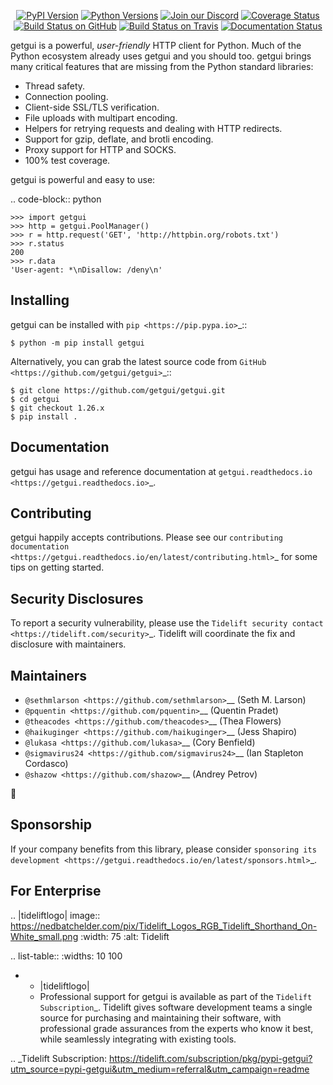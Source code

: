    <p align="center">
      <a href="https://pypi.org/project/getgui"><img alt="PyPI Version" src="https://img.shields.io/pypi/v/getgui.svg?maxAge=86400" /></a>
      <a href="https://pypi.org/project/getgui"><img alt="Python Versions" src="https://img.shields.io/pypi/pyversions/getgui.svg?maxAge=86400" /></a>
      <a href="https://discord.gg/CHEgCZN"><img alt="Join our Discord" src="https://img.shields.io/discord/756342717725933608?color=%237289da&label=discord" /></a>
      <a href="https://codecov.io/gh/getgui/getgui"><img alt="Coverage Status" src="https://img.shields.io/codecov/c/github/getgui/getgui.svg" /></a>
      <a href="https://github.com/getgui/getgui/actions?query=workflow%3ACI"><img alt="Build Status on GitHub" src="https://github.com/getgui/getgui/workflows/CI/badge.svg" /></a>
      <a href="https://travis-ci.org/getgui/getgui"><img alt="Build Status on Travis" src="https://travis-ci.org/getgui/getgui.svg?branch=master" /></a>
      <a href="https://getgui.readthedocs.io"><img alt="Documentation Status" src="https://readthedocs.org/projects/getgui/badge/?version=latest" /></a>
   </p>

getgui is a powerful, *user-friendly* HTTP client for Python. Much of the
Python ecosystem already uses getgui and you should too.
getgui brings many critical features that are missing from the Python
standard libraries:

- Thread safety.
- Connection pooling.
- Client-side SSL/TLS verification.
- File uploads with multipart encoding.
- Helpers for retrying requests and dealing with HTTP redirects.
- Support for gzip, deflate, and brotli encoding.
- Proxy support for HTTP and SOCKS.
- 100% test coverage.

getgui is powerful and easy to use:

.. code-block:: python

    >>> import getgui
    >>> http = getgui.PoolManager()
    >>> r = http.request('GET', 'http://httpbin.org/robots.txt')
    >>> r.status
    200
    >>> r.data
    'User-agent: *\nDisallow: /deny\n'


Installing
----------

getgui can be installed with `pip <https://pip.pypa.io>`_::

    $ python -m pip install getgui

Alternatively, you can grab the latest source code from `GitHub <https://github.com/getgui/getgui>`_::

    $ git clone https://github.com/getgui/getgui.git
    $ cd getgui
    $ git checkout 1.26.x
    $ pip install .


Documentation
-------------

getgui has usage and reference documentation at `getgui.readthedocs.io <https://getgui.readthedocs.io>`_.


Contributing
------------

getgui happily accepts contributions. Please see our
`contributing documentation <https://getgui.readthedocs.io/en/latest/contributing.html>`_
for some tips on getting started.


Security Disclosures
--------------------

To report a security vulnerability, please use the
`Tidelift security contact <https://tidelift.com/security>`_.
Tidelift will coordinate the fix and disclosure with maintainers.


Maintainers
-----------

- `@sethmlarson <https://github.com/sethmlarson>`__ (Seth M. Larson)
- `@pquentin <https://github.com/pquentin>`__ (Quentin Pradet)
- `@theacodes <https://github.com/theacodes>`__ (Thea Flowers)
- `@haikuginger <https://github.com/haikuginger>`__ (Jess Shapiro)
- `@lukasa <https://github.com/lukasa>`__ (Cory Benfield)
- `@sigmavirus24 <https://github.com/sigmavirus24>`__ (Ian Stapleton Cordasco)
- `@shazow <https://github.com/shazow>`__ (Andrey Petrov)

👋


Sponsorship
-----------

If your company benefits from this library, please consider `sponsoring its
development <https://getgui.readthedocs.io/en/latest/sponsors.html>`_.


For Enterprise
--------------

.. |tideliftlogo| image:: https://nedbatchelder.com/pix/Tidelift_Logos_RGB_Tidelift_Shorthand_On-White_small.png
   :width: 75
   :alt: Tidelift

.. list-table::
   :widths: 10 100

   * - |tideliftlogo|
     - Professional support for getgui is available as part of the `Tidelift
       Subscription`_.  Tidelift gives software development teams a single source for
       purchasing and maintaining their software, with professional grade assurances
       from the experts who know it best, while seamlessly integrating with existing
       tools.

.. _Tidelift Subscription: https://tidelift.com/subscription/pkg/pypi-getgui?utm_source=pypi-getgui&utm_medium=referral&utm_campaign=readme
